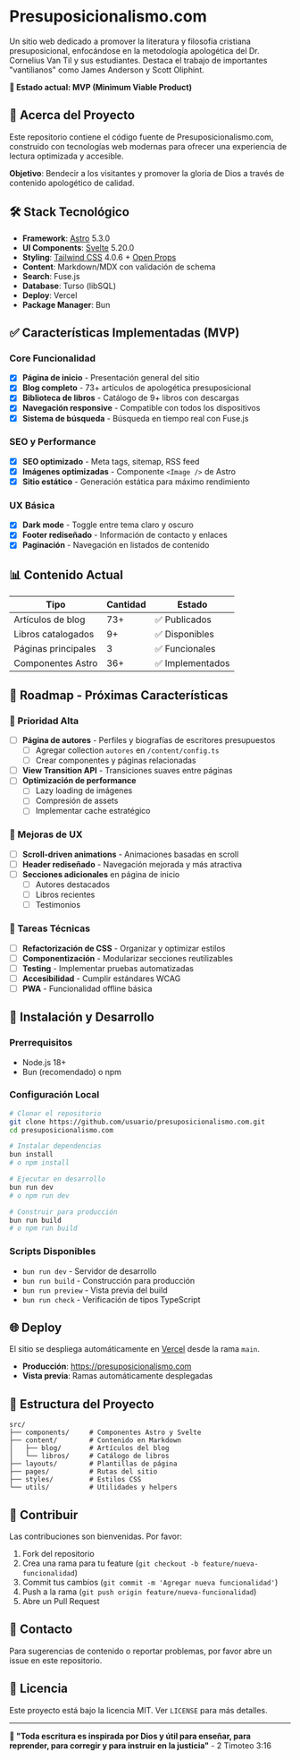 # **Presuposicionalismo.com**

Un sitio web dedicado a promover la literatura y filosofía cristiana presuposicional, enfocándose en la metodología apologética del Dr. Cornelius Van Til y sus estudiantes. Destaca el trabajo de importantes "vantilianos" como James Anderson y Scott Oliphint.

**🚀 Estado actual: MVP (Minimum Viable Product)**

## 📖 **Acerca del Proyecto**

Este repositorio contiene el código fuente de Presuposicionalismo.com, construido con tecnologías web modernas para ofrecer una experiencia de lectura optimizada y accesible.

**Objetivo**: Bendecir a los visitantes y promover la gloria de Dios a través de contenido apologético de calidad.

## 🛠️ **Stack Tecnológico**

- **Framework**: [Astro](https://astro.build/) 5.3.0
- **UI Components**: [Svelte](https://svelte.dev/) 5.20.0
- **Styling**: [Tailwind CSS](https://tailwindcss.com/) 4.0.6 + [Open Props](https://open-props.style/)
- **Content**: Markdown/MDX con validación de schema
- **Search**: Fuse.js
- **Database**: Turso (libSQL)
- **Deploy**: Vercel
- **Package Manager**: Bun

## ✅ **Características Implementadas (MVP)**

### **Core Funcionalidad**
- [x] **Página de inicio** - Presentación general del sitio
- [x] **Blog completo** - 73+ artículos de apologética presuposicional
- [x] **Biblioteca de libros** - Catálogo de 9+ libros con descargas
- [x] **Navegación responsive** - Compatible con todos los dispositivos
- [x] **Sistema de búsqueda** - Búsqueda en tiempo real con Fuse.js

### **SEO y Performance**
- [x] **SEO optimizado** - Meta tags, sitemap, RSS feed
- [x] **Imágenes optimizadas** - Componente `<Image />` de Astro
- [x] **Sitio estático** - Generación estática para máximo rendimiento

### **UX Básica**
- [x] **Dark mode** - Toggle entre tema claro y oscuro
- [x] **Footer rediseñado** - Información de contacto y enlaces
- [x] **Paginación** - Navegación en listados de contenido

## 📊 **Contenido Actual**

| Tipo | Cantidad | Estado |
|------|----------|---------|
| Artículos de blog | 73+ | ✅ Publicados |
| Libros catalogados | 9+ | ✅ Disponibles |
| Páginas principales | 3 | ✅ Funcionales |
| Componentes Astro | 36+ | ✅ Implementados |

## 🚧 **Roadmap - Próximas Características**

### **🎯 Prioridad Alta**
- [ ] **Página de autores** - Perfiles y biografías de escritores presupuestos
  - [ ] Agregar collection `autores` en `/content/config.ts`
  - [ ] Crear componentes y páginas relacionadas
- [ ] **View Transition API** - Transiciones suaves entre páginas
- [ ] **Optimización de performance**
  - [ ] Lazy loading de imágenes
  - [ ] Compresión de assets
  - [ ] Implementar cache estratégico

### **🎨 Mejoras de UX**
- [ ] **Scroll-driven animations** - Animaciones basadas en scroll
- [ ] **Header rediseñado** - Navegación mejorada y más atractiva
- [ ] **Secciones adicionales** en página de inicio
  - [ ] Autores destacados
  - [ ] Libros recientes
  - [ ] Testimonios

### **🔧 Tareas Técnicas**
- [ ] **Refactorización de CSS** - Organizar y optimizar estilos
- [ ] **Componentización** - Modularizar secciones reutilizables
- [ ] **Testing** - Implementar pruebas automatizadas
- [ ] **Accesibilidad** - Cumplir estándares WCAG
- [ ] **PWA** - Funcionalidad offline básica

## 🚀 **Instalación y Desarrollo**

### **Prerrequisitos**
- Node.js 18+ 
- Bun (recomendado) o npm

### **Configuración Local**
```bash
# Clonar el repositorio
git clone https://github.com/usuario/presuposicionalismo.com.git
cd presuposicionalismo.com

# Instalar dependencias
bun install
# o npm install

# Ejecutar en desarrollo
bun run dev
# o npm run dev

# Construir para producción
bun run build
# o npm run build
```

### **Scripts Disponibles**
- `bun run dev` - Servidor de desarrollo
- `bun run build` - Construcción para producción  
- `bun run preview` - Vista previa del build
- `bun run check` - Verificación de tipos TypeScript

## 🌐 **Deploy**

El sitio se despliega automáticamente en [Vercel](https://vercel.com) desde la rama `main`.

- **Producción**: https://presuposicionalismo.com
- **Vista previa**: Ramas automáticamente desplegadas

## 📁 **Estructura del Proyecto**

```
src/
├── components/     # Componentes Astro y Svelte
├── content/        # Contenido en Markdown
│   ├── blog/       # Artículos del blog
│   └── libros/     # Catálogo de libros
├── layouts/        # Plantillas de página
├── pages/          # Rutas del sitio
├── styles/         # Estilos CSS
└── utils/          # Utilidades y helpers
```

## 🤝 **Contribuir**

Las contribuciones son bienvenidas. Por favor:

1. Fork del repositorio
2. Crea una rama para tu feature (`git checkout -b feature/nueva-funcionalidad`)
3. Commit tus cambios (`git commit -m 'Agregar nueva funcionalidad'`)
4. Push a la rama (`git push origin feature/nueva-funcionalidad`)
5. Abre un Pull Request

## 📧 **Contacto**

Para sugerencias de contenido o reportar problemas, por favor abre un issue en este repositorio.

## 📄 **Licencia**

Este proyecto está bajo la licencia MIT. Ver `LICENSE` para más detalles.

---

**🙏 "Toda escritura es inspirada por Dios y útil para enseñar, para reprender, para corregir y para instruir en la justicia"** - 2 Timoteo 3:16